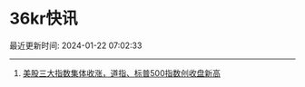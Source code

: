 # 36kr快讯

最近更新时间: 2024-01-22 07:02:33

--- 
1. [美股三大指数集体收涨，道指、标普500指数创收盘新高](https://www.36kr.com/newsflashes/2614480960493705) 
